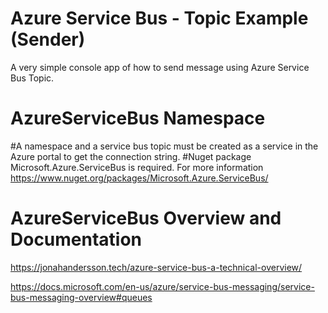 # Azure Service Bus - Topic Example (Sender)
A very simple console app of how to send message using Azure Service Bus Topic.

# AzureServiceBus Namespace 
#A namespace and a service bus topic must be created as a service in the Azure portal to get the connection string.
#Nuget package Microsoft.Azure.ServiceBus is required. For more information https://www.nuget.org/packages/Microsoft.Azure.ServiceBus/

# AzureServiceBus Overview and Documentation 
https://jonahandersson.tech/azure-service-bus-a-technical-overview/

https://docs.microsoft.com/en-us/azure/service-bus-messaging/service-bus-messaging-overview#queues

